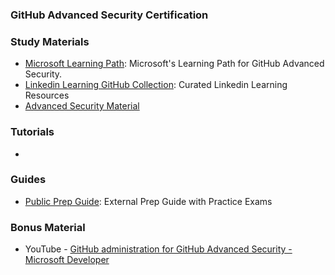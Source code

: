 ### <a name="GitHub-Advanced-Security-Certification"></a> GitHub Advanced Security Certification

### Study Materials

- [Microsoft Learning Path](https://docs.microsoft.com/en-us/users/githubtraining/collections/rqymc6yw8q5rey): Microsoft's Learning Path for GitHub Advanced Security.
- [Linkedin Learning GitHub Collection](https://www.linkedin.com/learning-login/share?account=3322&forceAccount=false&redirect=https%3A%2F%2Fwww.linkedin.com%2Flearning%2Fcollections%2F7085622970492039168%3Ftrk%3Dshare_collection_url%26shareId%3DadxbYWb6SH6JDq2EiJIikw%253D%253D): Curated Linkedin Learning Resources
- [Advanced Security Material](https://github.com/advanced-security/advanced-security-material)

### Tutorials

- 
  
### Guides

- [Public Prep Guide](https://github.com/nolecram/github-certification-preparation-guide): External Prep Guide with Practice Exams

### Bonus Material

- YouTube - [GitHub administration for GitHub Advanced Security - Microsoft Developer](https://www.youtube.com/watch?v=RBZWViUuc5M&t=1499s)
